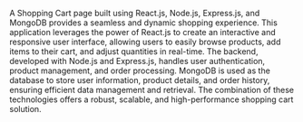 A Shopping Cart page built using React.js, Node.js, Express.js, and MongoDB provides a seamless and dynamic shopping experience. This application leverages the power of React.js to create an interactive and responsive user interface, allowing users to easily browse products, add items to their cart, and adjust quantities in real-time. The backend, developed with Node.js and Express.js, handles user authentication, product management, and order processing. MongoDB is used as the database to store user information, product details, and order history, ensuring efficient data management and retrieval. The combination of these technologies offers a robust, scalable, and high-performance shopping cart solution.
 
 
